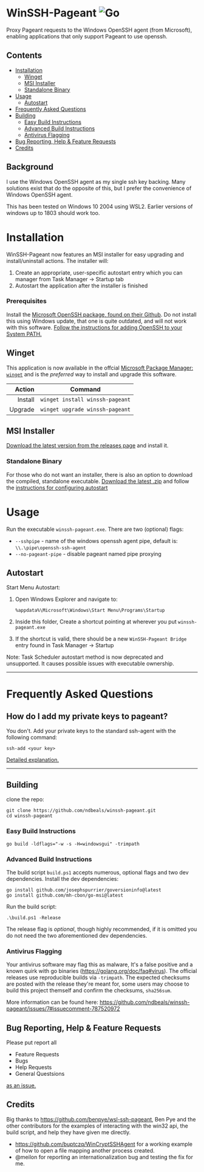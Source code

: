 
# WinSSH-Pageant ![Go](https://github.com/ndbeals/winssh-pageant/workflows/Go/badge.svg)

Proxy Pageant requests to the Windows OpenSSH agent (from Microsoft), enabling applications that only support Pageant to use openssh.

## Contents

- [Installation](#installation)
  - [Winget](#winget)
  - [MSI Installer](#msi-installer)
  - [Standalone Binary](#standalone-binary)
- [Usage](#usage)
  - [Autostart](#autostart)
- [Frequently Asked Questions](#frequently-asked-questions)
- [Building](#building)
  - [Easy Build Instructions](#easy-build-instructions)
  - [Advanced Build Instructions](#advanced-build-instructions)
  - [Antivirus Flagging](#antivirus-flagging)
- [Bug Reporting, Help & Feature Requests](#bug-reporting-help--feature-requests)
- [Credits](#credits)

## Background

I use the Windows OpenSSH agent as my single ssh key backing. Many solutions exist that do the opposite of this, but I prefer the convenience of Windows OpenSSH agent.

This has been tested on Windows 10 2004 using WSL2. Earlier versions of windows up to 1803 should work too.

# Installation

WinSSH-Pageant now features an MSI installer for easy upgrading and install/uninstall actions. The installer will:

 1. Create an appropriate, user-specific autostart entry which you can manager from Task Manager -> Startup tab
 2. Autostart the application after the installer is finished

### Prerequisites

Install the [Microsoft OpenSSH package, found on their Github](https://github.com/PowerShell/Win32-OpenSSH/releases). Do not install this using Windows update, that one is quite outdated, and will not work with this software. [Follow the instructions for adding OpenSSH to your System PATH.](https://github.com/PowerShell/Win32-OpenSSH/wiki/Install-Win32-OpenSSH-Using-MSI)

## Winget

This application is now available in the offcial [Microsoft Package Manager: `winget`](https://github.com/microsoft/winget-cli) and is the *preferred* way to install and upgrade this software.

| Action | Command |
| -----: |-------- |
| Install | `winget install winssh-pageant` |
| Upgrade | `winget upgrade winssh-pageant` |

## MSI Installer

[Download the latest version from the releases page](https://github.com/ndbeals/winssh-pageant/releases/latest) and install it.

### Standalone Binary

For those who do not want an installer, there is also an option to download the compiled, standalone executable. [Download the latest .zip](https://github.com/ndbeals/winssh-pageant/releases/latest) and follow the [instructions for configuring autostart](#autostart)

# Usage

Run the executable `winssh-pageant.exe`. There are two (optional) flags:

- `--sshpipe` - name of the windows openssh agent pipe, default is: `\\.\pipe\openssh-ssh-agent`
- `--no-pageant-pipe` - disable pageant named pipe proxying

## Autostart

Start Menu Autostart:

 1. Open Windows Explorer and navigate to:

    ```
    %appdata%\Microsoft\Windows\Start Menu\Programs\Startup
    ```

 2. Inside this folder, Create a shortcut pointing at wherever you put `winssh-pageant.exe`
 3. If the shortcut is valid, there should be a new `WinSSH-Pageant Bridge` entry found in Task Manager -> Startup

Note: Task Scheduler autostart method is now deprecated and unsupported. It causes possible issues with executable ownership.

---

# Frequently Asked Questions

## How do I add my private keys to pageant?
You don't. Add your private keys to the standard ssh-agent with the following command:
```
ssh-add <your key>
```
[Detailed explanation.](https://github.com/ndbeals/winssh-pageant/issues/14)

---

## Building

clone the repo:

```
git clone https://github.com/ndbeals/winssh-pageant.git
cd winssh-pageant
```

### Easy Build Instructions

```
go build -ldflags="-w -s -H=windowsgui" -trimpath
```

### Advanced Build Instructions

The build script `build.ps1` accepts numerous, optional flags and two dev dependencies. Install the dev dependencies:

```
go install github.com/josephspurrier/goversioninfo@latest
go install github.com/mh-cbon/go-msi@latest
```

Run the build script:

```
.\build.ps1 -Release
```

The release flag is *optional*, though highly recommended, if it is omitted you do not need the two aforementioned dev dependencies.

### Antivirus Flagging

Your antivirus software may flag this as malware, It's a false positive and a known quirk with go binaries (<https://golang.org/doc/faq#virus>). The official releases use reproducible builds via `-trimpath`. The expected checksums are posted with the release they're meant for, some users may choose to build this project themself and confirm the checksums, `sha256sum`.

More information can be found here: <https://github.com/ndbeals/winssh-pageant/issues/7#issuecomment-787520972>

## Bug Reporting, Help & Feature Requests

Please put report all

- Feature Requests
- Bugs
- Help Requests
- General Questsions

[as an issue.](https://github.com/ndbeals/winssh-pageant/issues)

## Credits

Big thanks to <https://github.com/benpye/wsl-ssh-pageant>, Ben Pye and the other contributors for the examples of interacting with the win32 api, the build script, and help they have given me directly.

- <https://github.com/buptczq/WinCryptSSHAgent> for a working example of how to open a file mapping another process created.
- @meilon for reporting an internationalization bug and testing the fix for me.